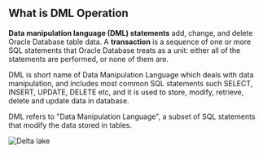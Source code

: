 ## What is DML Operation


**Data manipulation language (DML) statements** add, change, and delete Oracle Database table data. A **transaction** is a sequence of one or more SQL statements that Oracle Database treats as a unit: either all of the statements are performed, or none of them are.


DML is short name of Data Manipulation Language which deals with data manipulation, and includes most common SQL statements such SELECT, INSERT, UPDATE, DELETE etc, and it is used to store, modify, retrieve, delete and update data in database.

DML refers to "Data Manipulation Language", a subset of SQL statements that modify the data stored in tables.



















![Delta lake](https://github.com/gurditsingh/blog/blob/gh-pages/_screenshots/dl_ep5_t7.JPG?raw=true)
<!--stackedit_data:
eyJoaXN0b3J5IjpbLTEyMDIzNjYzMjIsNTU0MjQ5MDUyLC0xMT
E0ODQ2ODg1LDU3MzczODQ4OSwtNDA0OTAzMjQxLDE2NDMzMTY1
MSwtMTM4NzE5Nzk5MywxNTg3Mjk5OTAyLC03NTkyMzE3NzgsOT
YxMTU4Njc0LC0xNzM1MjcyNzIzLC0xNDEyMjE2MTAsMTExODcz
NDkxLDE5NjY1MTY3NjksODUxMzU3MTAyLC0xNTU3ODMxNjY5LC
0xMjE1Njk0MjEzLC0xNDMxMTAzMjgyLC0xNzIwNDMwMzkyLC0y
MDg4NzQ2NjEyXX0=
-->